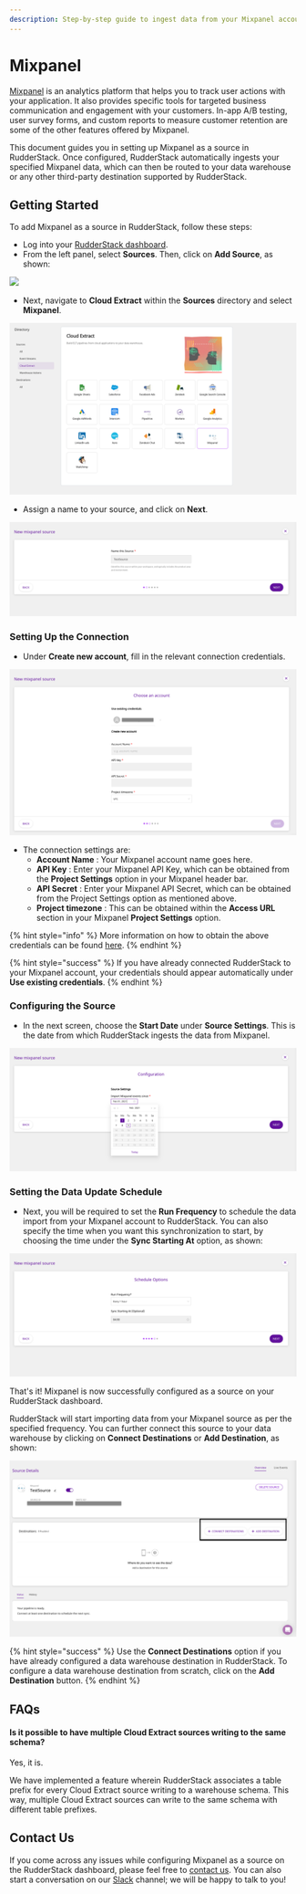 ```yaml
---
description: Step-by-step guide to ingest data from your Mixpanel account into RudderStack.
---
```


# Mixpanel

[Mixpanel](https://mixpanel.com/) is an analytics platform that helps you to track user actions with your application. It also provides specific tools for targeted business communication and engagement with your customers. In-app A/B testing, user survey forms, and custom reports to measure customer retention are some of the other features offered by Mixpanel.

This document guides you in setting up Mixpanel as a source in RudderStack. Once configured, RudderStack automatically ingests your specified Mixpanel data, which can then be routed to your data warehouse or any other third-party destination supported by RudderStack.

## Getting Started

To add Mixpanel as a source in RudderStack, follow these steps:

* Log into your [RudderStack dashboard](https://app.rudderlabs.com/signup?type=freetrial).
* From the left panel, select **Sources**. Then, click on **Add Source**, as shown:

![](../.gitbook/assets/1%20%284%29%20%283%29%20%283%29%20%283%29%20%283%29%20%283%29%20%283%29%20%283%29%20%283%29%20%283%29%20%283%29%20%283%29%20%283%29%20%283%29%20%283%29%20%283%29%20%282%29%20%283%29.png)

* Next, navigate to **Cloud Extract** within the **Sources** directory and select **Mixpanel**.

![](../.gitbook/assets/2%20%2810%29.png)

* Assign a name to your source, and click on **Next**.

![](../.gitbook/assets/3%20%288%29.png)

### Setting Up the Connection

* Under **Create new account**, fill in the relevant connection credentials.

![](../.gitbook/assets/4%20%289%29.png)

* The connection settings are: 
  * **Account Name** : Your Mixpanel account name goes here.
  * **API Key** : Enter your Mixpanel API Key, which can be obtained from the **Project Settings** option in your Mixpanel header bar. 
  * **API Secret** : Enter your Mixpanel API Secret, which can be obtained from the Project Settings option as mentioned above.
  * **Project timezone** : This can be obtained within the **Access URL** section in your Mixpanel **Project Settings** option.

{% hint style="info" %}
More information on how to obtain the above credentials can be found [here](https://help.mixpanel.com/hc/en-us/articles/115004490503-Project-Settings).
{% endhint %}

{% hint style="success" %}
If you have already connected RudderStack to your Mixpanel account, your credentials should appear automatically under **Use existing credentials**.
{% endhint %}

### Configuring the Source

* In the next screen, choose the **Start Date** under **Source Settings**. This is the date from which RudderStack ingests the data from Mixpanel.

![](../.gitbook/assets/5%20%2810%29.png)

### Setting the Data Update Schedule

* Next, you will be required to set the **Run Frequency** to schedule the data import from your Mixpanel account to RudderStack. You can also specify the time when you want this synchronization to start, by choosing the time under the **Sync Starting At** option, as shown:

![](../.gitbook/assets/6%20%2810%29.png)

That's it! Mixpanel is now successfully configured as a source on your RudderStack dashboard. 

RudderStack will start importing data from your Mixpanel source as per the specified frequency. You can further connect this source to your data warehouse by clicking on **Connect Destinations** or **Add Destination**, as shown:

![](../.gitbook/assets/7%20%286%29.png)

{% hint style="success" %}
Use the **Connect Destinations** option if you have already configured a data warehouse destination in RudderStack. To configure a data warehouse destination from scratch, click on the **Add Destination** button.
{% endhint %}

## FAQs

#### Is it possible to have multiple Cloud Extract sources writing to the same schema?

Yes, it is. 

We have implemented a feature wherein RudderStack associates a table prefix for every Cloud Extract source writing to a warehouse schema. This way, multiple Cloud Extract sources can write to the same schema with different table prefixes.

## Contact Us

If you come across any issues while configuring Mixpanel as a source on the RudderStack dashboard, please feel free to [contact us](mailto:%20docs@rudderstack.com). You can also start a conversation on our [Slack](https://resources.rudderstack.com/join-rudderstack-slack) channel; we will be happy to talk to you!

